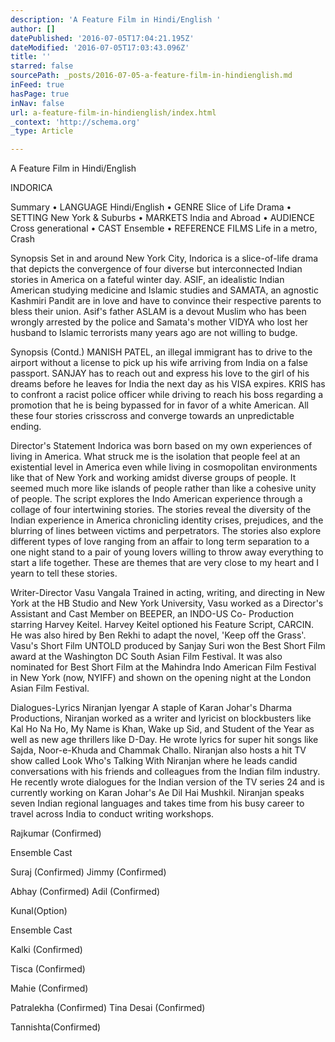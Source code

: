 ```yaml
---
description: 'A Feature Film in Hindi/English '
author: []
datePublished: '2016-07-05T17:04:21.195Z'
dateModified: '2016-07-05T17:03:43.096Z'
title: ''
starred: false
sourcePath: _posts/2016-07-05-a-feature-film-in-hindienglish.md
inFeed: true
hasPage: true
inNav: false
url: a-feature-film-in-hindienglish/index.html
_context: 'http://schema.org'
_type: Article

---
```

A Feature Film in Hindi/English 

INDORICA 

Summary • LANGUAGE Hindi/English • GENRE Slice of Life Drama • SETTING New York & Suburbs • MARKETS India and Abroad • AUDIENCE Cross generational • CAST Ensemble • REFERENCE FILMS Life in a metro, Crash 

Synopsis Set in and around New York City, Indorica is a slice-of-life drama that depicts the convergence of four diverse but interconnected Indian stories in America on a fateful winter day. ASIF, an idealistic Indian American studying medicine and Islamic studies and SAMATA, an agnostic Kashmiri Pandit are in love and have to convince their respective parents to bless their union. Asif's father ASLAM is a devout Muslim who has been wrongly arrested by the police and Samata's mother VIDYA who lost her husband to Islamic terrorists many years ago are not willing to budge. 

Synopsis (Contd.) MANISH PATEL, an illegal immigrant has to drive to the airport without a license to pick up his wife arriving from India on a false passport. SANJAY has to reach out and express his love to the girl of his dreams before he leaves for India the next day as his VISA expires. KRIS has to confront a racist police officer while driving to reach his boss regarding a promotion that he is being bypassed for in favor of a white American. All these four stories crisscross and converge towards an unpredictable ending. 

Director's Statement Indorica was born based on my own experiences of living in America. What struck me is the isolation that people feel at an existential level in America even while living in cosmopolitan environments like that of New York and working amidst diverse groups of people. It seemed much more like islands of people rather than like a cohesive unity of people. The script explores the Indo American experience through a collage of four intertwining stories. The stories reveal the diversity of the Indian experience in America chronicling identity crises, prejudices, and the blurring of lines between victims and perpetrators. The stories also explore different types of love ranging from an affair to long term separation to a one night stand to a pair of young lovers willing to throw away everything to start a life together. These are themes that are very close to my heart and I yearn to tell these stories. 

Writer-Director Vasu Vangala Trained in acting, writing, and directing in New York at the HB Studio and New York University, Vasu worked as a Director's Assistant and Cast Member on BEEPER, an INDO-US Co- Production starring Harvey Keitel. Harvey Keitel optioned his Feature Script, CARCIN. He was also hired by Ben Rekhi to adapt the novel, 'Keep off the Grass'. Vasu's Short Film UNTOLD produced by Sanjay Suri won the Best Short Film award at the Washington DC South Asian Film Festival. It was also nominated for Best Short Film at the Mahindra Indo American Film Festival in New York (now, NYIFF) and shown on the opening night at the London Asian Film Festival. 

Dialogues-Lyrics Niranjan Iyengar A staple of Karan Johar's Dharma Productions, Niranjan worked as a writer and lyricist on blockbusters like Kal Ho Na Ho, My Name is Khan, Wake up Sid, and Student of the Year as well as new age thrillers like D-Day. He wrote lyrics for super hit songs like Sajda, Noor-e-Khuda and Chammak Challo. Niranjan also hosts a hit TV show called Look Who's Talking With Niranjan where he leads candid conversations with his friends and colleagues from the Indian film industry. He recently wrote dialogues for the Indian version of the TV series 24 and is currently working on Karan Johar's Ae Dil Hai Mushkil. Niranjan speaks seven Indian regional languages and takes time from his busy career to travel across India to conduct writing workshops. 

Rajkumar (Confirmed) 

Ensemble Cast 

Suraj (Confirmed) Jimmy (Confirmed) 

Abhay (Confirmed) Adil (Confirmed) 

Kunal(Option) 

Ensemble Cast 

Kalki (Confirmed) 

Tisca (Confirmed) 

Mahie (Confirmed) 

Patralekha (Confirmed) Tina Desai (Confirmed) 

Tannishta(Confirmed)